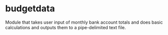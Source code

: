 # budgetdata
Module that takes user input of monthly bank account totals and does basic calculations and outputs them to a pipe-delimited text file. 
